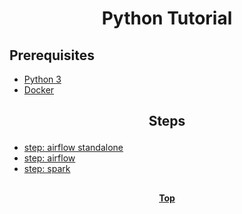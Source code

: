 # <p align="center">Python Tutorial</p>

## Prerequisites

* [Python 3](https://www.python.org)
* [Docker](https://www.docker.com)

## <p align="center"> Steps </p>

* [step: airflow standalone](airflow-standalone)
* [step: airflow](airflow)
* [step: spark](spark)

##

**<p align="center"> [Top](#python-tutorial) </p>**

